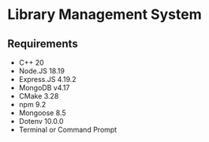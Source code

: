 <h1>Library Management System</h1>

<h2>Requirements</h2>
<ul>
	<li>C++ 20</strong></li>
	<li>Node.JS 18.19</li>
	<li>Express.JS 4.19.2</li>
	<li>MongoDB v4.17</li>
	<li>CMake 3.28</li>
	<li>npm 9.2</li>
	<li>Mongoose 8.5</li>
	<li>Dotenv 10.0.0</li>
	<li>Terminal or Command Prompt</li>
</ul>
